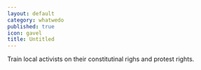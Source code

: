 ```yaml
---
layout: default
category: whatwedo
published: true
icon: gavel
title: Untitled
---
```



Train local activists on their constitutinal righs and protest rights.
